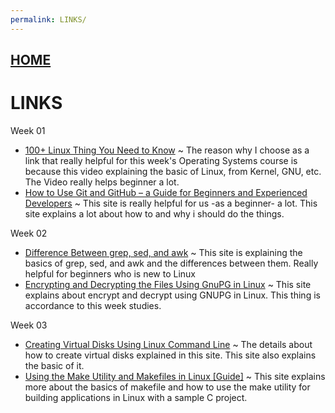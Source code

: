 ```yaml
---
permalink: LINKS/
---
```


## [HOME](../)

# LINKS

Week 01
- [100+ Linux Thing You Need to Know](https://www.youtube.com/watch?v=LKCVKw9CzFo)
  ~ The reason why I choose as a link that really helpful for this week's Operating Systems course is because this video explaining the basic of Linux, from Kernel, GNU, etc. The Video really helps beginner a lot.
- [How to Use Git and GitHub – a Guide for Beginners and Experienced Developers](https://www.freecodecamp.org/news/guide-to-git-github-for-beginners-and-experienced-devs/)
  ~ This site is really helpful for us -as a beginner- a lot. This site explains a lot about how to and why i should do the things. 

Week 02
- [Difference Between grep, sed, and awk](https://www.baeldung.com/linux/grep-sed-awk-differences)
  ~ This site is explaining the basics of grep, sed, and awk and the differences between them. Really helpful for beginners who is new to Linux
- [Encrypting and Decrypting the Files Using GnuPG in Linux](https://www.geeksforgeeks.org/encrypting-and-decrypting-the-files-using-gnupg-in-linux/)
  ~ This site explains about encrypt and decrypt using GNUPG in Linux. This thing is accordance to this week studies.

Week 03
- [Creating Virtual Disks Using Linux Command Line](https://www.linuxandubuntu.com/home/creating-virtual-disks-using-linux-command-line/)
  ~ The details about how to create virtual disks explained in this site. This site also explains the basic of it.
- [Using the Make Utility and Makefiles in Linux [Guide]](https://linuxhandbook.com/using-make/)
  ~ This site explains more about the basics of makefile and how to use the make utility for building applications in Linux with a sample C project.
